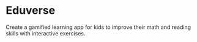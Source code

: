 # Eduverse
Create a gamified learning app for kids to improve their math and reading skills with interactive exercises.
